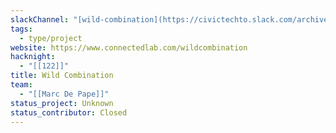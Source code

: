 ```yaml
---
slackChannel: "[wild-combination](https://civictechto.slack.com/archives/C5W9G5ELV)"
tags:
  - type/project
website: https://www.connectedlab.com/wildcombination
hacknight:
  - "[[122]]"
title: Wild Combination
team:
  - "[[Marc De Pape]]"
status_project: Unknown
status_contributor: Closed
---
```

